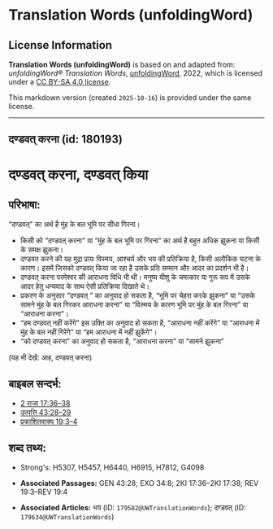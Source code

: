 # Translation Words (unfoldingWord)

## License Information

**Translation Words (unfoldingWord)** is based on and adapted from: _unfoldingWord® Translation Words_, [unfoldingWord](https://unfoldingword.org/utw), 2022, which is licensed under a [CC BY-SA 4.0 license](https://creativecommons.org/licenses/by-sa/4.0/legalcode.en).

This markdown version (created `2025-10-16`) is provided under the same license.



--------------------------------

## दण्डवत् करना (id: 180193)

दण्डवत् करना, दण्डवत् किया
==========================

परिभाषा:
--------

“दण्डवत्” का अर्थ है मुंह के बल भूमि पर सीधा गिरना।

* किसी को “दण्डवत् करना” या “मुंह के बल भूमि पर गिरना” का अर्थ है बहुत अधिक झुकना या किसी के समक्ष झुकना।
* दण्डवत करने की यह मुद्रा प्रायः विस्मय, आश्चर्य और भय की प्रतिक्रिया है, किसी अलौकिक घटना के कारण। इसमें जिसको दण्डवत् किया जा रहा है उसके प्रति सम्मान और आदर का प्रदर्शन भी है।
* दण्डवत् करना परमेश्वर की आराधना विधि भी थी। मनुष्य यीशु के चमत्कार या गुरू रूप में उसके आदर हेतु धन्यवाद के साथ ऐसी प्रतिक्रिया दिखाते थे।
* प्रकरण के अनुसार “दण्डवत् ” का अनुवाद हो सकता है, “भूमि पर चेहरा करके झुकना” या “उसके सामने मुंह के बल गिरकर आराधना करना” या “विस्मय के कारण भूमि पर मुंह के बल गिरना” या “आराधना करना”।
* “हम दण्डवत् नहीं करेंगे” इस उक्ति का अनुवाद हो सकता है, “आराधना नहीं करेंगे” या “आराधना में मुंह के बल नहीं गिरेंगे” या “हम आराधना में नहीं झुकेंगे”।
* “को दण्डवत् करना” का अनुवाद हो सकता है, “आराधना करना” या “सामने झुकना”

(यह भी देखें: आह, दण्डवत् करना)

बाइबल सन्दर्भ:
--------------

* [2 राजा 17:36–38](https://ref.ly/2Kgs0:0)
* [उत्पत्ति 43:28–29](https://ref.ly/Gen43:28-Gen43:29)
* [प्रकाशितवाक्य 19:3–4](https://ref.ly/Rev19:3-Rev19:4)

शब्द तथ्य:
----------

* Strong's: H5307, H5457, H6440, H6915, H7812, G4098

* **Associated Passages:** GEN 43:28; EXO 34:8; 2KI 17:36–2KI 17:38; REV 19:3–REV 19:4
* **Associated Articles:** भय (ID: `179582@UWTranslationWords`); दण्डवत् (ID: `179634@UWTranslationWords`)

